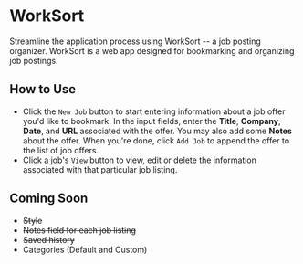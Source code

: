 # WorkSort

Streamline the application process using WorkSort -- a job posting organizer. WorkSort is a web app designed for bookmarking and organizing job postings.

## How to Use

* Click the `New Job` button to start entering information about a job offer you'd like to bookmark. In the input fields, enter the **Title**, **Company**, **Date**, and **URL** associated with the offer. You may also add some **Notes** about the offer. When you're done, click `Add Job` to append the offer to the list of job offers.
* Click a job's `View` button to view, edit or delete the information associated with that particular job listing.
## Coming Soon

* ~~Style~~
* ~~Notes field for each job listing~~
* ~~Saved history~~
* Categories (Default and Custom)
